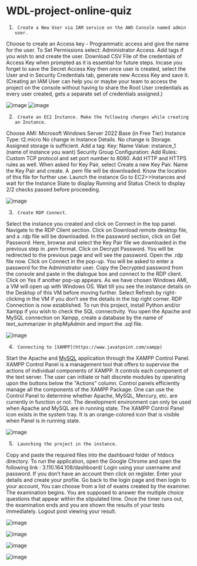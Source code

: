 # WDL-project-online-quiz

1.      Create a New User via IAM service on the AWS Console named admin user. 
Choose to create an Access key - Programmatic access and give the name for the user.
To Set Permissions select: Administrator Access.
Add tags if you wish to and create the user.
Download CSV File of the credentials of Access Key when prompted as it is essential for future steps. Incase you forget to save the Secret Access Key then once user is created, select the User and in Security Credentials tab, generate new Access Key and save it.
(Creating an IAM User can help you or maybe your team to access the project on the console without having to share the Root User credentials as every user created, gets a separate set of credentials assigned.)

![image](https://user-images.githubusercontent.com/61246381/164277830-b74c5ba6-b125-4bc7-ac69-37708b133153.png)
![image](https://user-images.githubusercontent.com/61246381/164278129-32bca770-c5b1-4c6b-b480-415008652cc5.png)


2.      Create an EC2 Instance. Make the following changes while creating an Instance. 
Choose AMI: Microsoft Windows Server 2022 Base (in Free Tier)
Instance Type: t2.micro
No change in Instance Details.
No change is Storage. Assigned storage is sufficient.
Add a tag: Key: Name
Value: instance_1 (name of instance you want)
Security Group Configuration: Add Rules: Custom TCP protocol and set port number to 8080. Add HTTP and HTTPS rules as well.	
When asked for Key Pair, select Create a new Key Pair. Name the Key Pair and create. A .pem file will be downloaded. Know the location of this file for further use.
Launch the instance
Go to EC2>>Instances and wait for the Instance State to display Running and Status Check to display 2/2 checks passed before proceeding.

![image](https://user-images.githubusercontent.com/61246381/164278959-c72d81f7-5d6c-4924-8d0a-6c3884fcd53e.png)

3.      Create RDP Connect.
Select the instance you created and click on Connect in the top panel.
 Navigate to the RDP Client section.
Click on Download remote desktop file, and a .rdp file will be downloaded.
In the password section, click on Get Password.
Here, browse and select the Key Pair file we downloaded in the previous step in .pem format. Click on Decrypt Password. You will be redirected to the previous page and will see the password.
Open the .rdp file now. Click on Connect in the pop-up. You will be asked to enter a password for the Administrator user. Copy the Decrypted password from the console and paste in the dialogue box and connect to the RDP client. Click on Yes if another pop-up appears.
As we have chosen Windows AMI, a VM will open up with Windows OS. Wait till you see the instance details on the Desktop of this VM before moving further. Select Refresh by right-clicking in the VM if you don’t see the details in the top right corner.
RDP Connection is now established.
To run this project, install Python and/or Xampp if you wish to check the SQL connectivity. You open the Apache and MySQL connection on Xampp, create a database by the name of text_summarizer in phpMyAdmin and import the .sql file.



![image](https://user-images.githubusercontent.com/61246381/164278985-fef50bbc-5c21-4ebe-a75b-ed79b27ae938.png)

4.      Connecting to [XAMPP](https://www.javatpoint.com/xampp) 
Start the Apache and [MySQL](https://www.javatpoint.com/mysql-tutorial) application through the XAMPP Control Panel. XAMPP Control Panel is a management tool that offers to supervise the actions of individual components of XAMPP. It controls each component of the text server. The user can initiate or halt discrete modules by operating upon the buttons below the "Actions" column. Control panels efficiently manage all the components of the XAMPP Package. One can use the Control Panel to determine whether Apache, MySQL, Mercury, etc. are currently in function or not. The development environment can only be used when Apache and MySQL are in running state. The XAMPP Control Panel icon exists in the system tray. It is an orange-colored icon that is visible when Panel is in running state.

![image](https://user-images.githubusercontent.com/61246381/164279405-a0446fec-2d4e-4922-ac0e-41cc2b68c5f2.png)


5.      Launching the project in the instance.
Copy and paste the required files into the dashboard folder of htdocs directory. 
To run the application, open the Google Chrome and open the following link : 3.110.164.108/dashboard/
Login using your username and password. If you don’t have an account then click on register.
Enter your details and create your profile. Go back to the login page and then login to your account,
You can choose from a list of exams created by the examiner. The examination begins. You are supposed to answer the multiple choice questions that appear within the stipulated time.
Once the timer runs out, the examination ends and you are shown the results of your tests immediately. Logout post viewing your result.

![image](https://user-images.githubusercontent.com/61246381/164279535-8f28537d-c631-4e1f-bf14-673d7946e62d.png)

![image](https://user-images.githubusercontent.com/61246381/164279980-fd6f8f9d-991e-4953-9e29-cdded28c4cd1.png)

![image](https://user-images.githubusercontent.com/61246381/164280039-1e0474af-437a-4fbe-8f79-e2cf55bdbe7b.png)

![image](https://user-images.githubusercontent.com/61246381/164280064-2a3504a5-4160-40b6-b2b2-1735b732da20.png)
